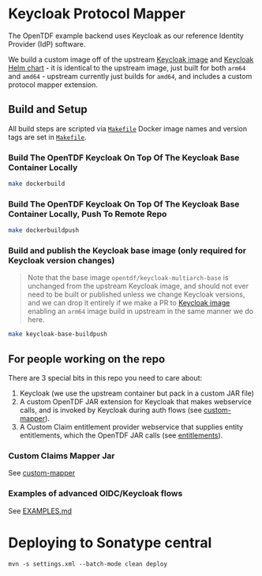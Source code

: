 # Keycloak Protocol Mapper

The OpenTDF example backend uses Keycloak as our reference Identity Provider (IdP) software.

We build a custom image off of the upstream [Keycloak image](https://github.com/keycloak/keycloak-containers) and [Keycloak Helm chart](https://codecentric.github.io/helm-charts) - it is identical to the upstream image, just built for both `arm64` and `amd64` - upstream currently just builds for `amd64`, and includes a custom protocol mapper extension.

## Build and Setup

All build steps are scripted via [`Makefile`](Makefile)
Docker image names and version tags are set in [`Makefile`](Makefile).

### Build The OpenTDF Keycloak On Top Of The Keycloak Base Container Locally

```sh
make dockerbuild
```

### Build The OpenTDF Keycloak On Top Of The Keycloak Base Container Locally, Push To Remote Repo

```sh
make dockerbuildpush
```

### Build and publish the Keycloak base image (only required for Keycloak version changes)

> Note that the base image `opentdf/keycloak-multiarch-base` is unchanged from the upstream Keycloak image, and
> should not ever need to be built or published unless we change Keycloak versions,
> and we can drop it entirely if we make a PR to [Keycloak image](https://github.com/keycloak/keycloak-containers)
> enabling an `arm64` image build in upstream in the same manner we do here.

```sh
make keycloak-base-buildpush
```

## For people working on the repo

There are 3 special bits in this repo you need to care about:

1. Keycloak (we use the upstream container but pack in a custom JAR file)
1. A custom OpenTDF JAR extension for Keycloak that makes webservice calls, and is invoked by Keycloak during auth flows (see [custom-mapper](custom-mapper)).
1. A Custom Claim entitlement provider webservice that supplies entity entitlements, which the OpenTDF JAR calls (see [entitlements](../entitlements)).

### Custom Claims Mapper Jar

See [custom-mapper](custom-mapper)

### Examples of advanced OIDC/Keycloak flows

See [EXAMPLES.md](EXAMPLES.md)


# Deploying to Sonatype central

```shell
mvn -s settings.xml --batch-mode clean deploy
```

